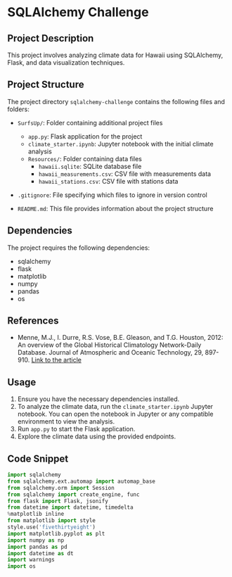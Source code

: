 # SQLAlchemy Challenge

## Project Description
This project involves analyzing climate data for Hawaii using SQLAlchemy, Flask, and data visualization techniques.

## Project Structure
The project directory `sqlalchemy-challenge` contains the following files and folders:

- `SurfsUp/`: Folder containing additional project files
  - `app.py`: Flask application for the project
  - `climate_starter.ipynb`: Jupyter notebook with the initial climate analysis
  - `Resources/`: Folder containing data files
    - `hawaii.sqlite`: SQLite database file
    - `hawaii_measurements.csv`: CSV file with measurements data
    - `hawaii_stations.csv`: CSV file with stations data

- `.gitignore`: File specifying which files to ignore in version control
- `README.md`: This file provides information about the project structure
  
## Dependencies
The project requires the following dependencies:
- sqlalchemy
- flask
- matplotlib
- numpy
- pandas
- os
  
## References
- Menne, M.J., I. Durre, R.S. Vose, B.E. Gleason, and T.G. Houston, 2012: An overview of the Global Historical Climatology Network-Daily Database. Journal of Atmospheric and Oceanic Technology, 29, 897-910. [Link to the article](https://journals.ametsoc.org/view/journals/atot/29/7/jtech-d-11-00103_1.xml)

## Usage
1. Ensure you have the necessary dependencies installed.
2. To analyze the climate data, run the `climate_starter.ipynb` Jupyter notebook. You can open the notebook in Jupyter or any compatible environment to view the analysis.
3. Run `app.py` to start the Flask application.
4. Explore the climate data using the provided endpoints.

## Code Snippet
```python
import sqlalchemy
from sqlalchemy.ext.automap import automap_base
from sqlalchemy.orm import Session
from sqlalchemy import create_engine, func
from flask import Flask, jsonify
from datetime import datetime, timedelta
%matplotlib inline
from matplotlib import style
style.use('fivethirtyeight')
import matplotlib.pyplot as plt
import numpy as np
import pandas as pd
import datetime as dt
import warnings
import os
